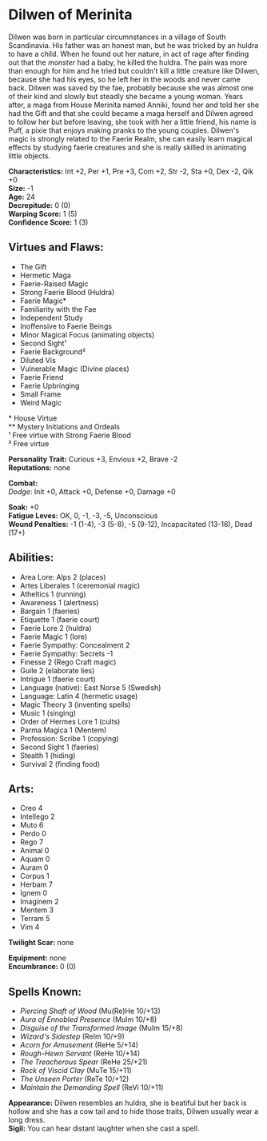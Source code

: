 # Dilwen of Merinita

Dilwen was born in particular circumnstances in a village of South Scandinavia. His father was an honest man, but he was tricked by an huldra to have a child. When he  found out her nature, in act of rage after finding out that the *monster* had a baby, he killed the huldra. The pain was more than enough for him and he tried but couldn't kill a little creature like Dilwen, because she had his eyes, so he left her in the woods and never came back. Dilwen was saved by the fae, probably because she was almost one of their kind and slowly but steadly she became a young woman. Years after, a maga from House Merinita named Anniki, found her and told her she had the Gift and that she could became a maga herself and Dilwen agreed to follow her but before leaving, she took with her a little friend, his name is Puff, a pixie that enjoys making pranks to the young couples. Dilwen's magic is strongly related to the Faerie Realm, she can easily learn magical effects by studying faerie creatures and she is really skilled in animating little objects.

**Characteristics:** Int +2, Per +1, Pre +3, Com +2, Str -2, Sta +0, Dex -2, Qik +0  
**Size:** -1  
**Age:** 24  
**Decrepitude:** 0 (0)  
**Warping Score:** 1 (5)  
**Confidence Score:** 1 (3)

## Virtues and Flaws:

- The Gift
- Hermetic Maga
- Faerie-Raised Magic
- Strong Faerie Blood (Huldra)
- Faerie Magic*
- Familiarity with the Fae
- Independent Study
- Inoffensive to Faerie Beings
- Minor Magical Focus (animating objects)
- Second Sight¹
- Faerie Background²
- Diluted Vis
- Vulnerable Magic (Divine places)
- Faerie Friend
- Faerie Upbringing
- Small Frame
- Weird Magic

\* House Virtue  
** Mystery Initiations and Ordeals  
¹ Free virtue with Strong Faerie Blood  
² Free virtue

**Personality Trait:** Curious +3, Envious +2, Brave -2  
**Reputations:** none

**Combat:**  
*Dodge*: Init +0, Attack +0, Defense +0, Damage +0                                                                                                    

**Soak:** +0  
**Fatigue Leves:** OK, 0, -1, -3, -5, Unconscious  
**Wound Penalties:** -1 (1-4), -3 (5-8), -5 (9-12), Incapacitated (13-16), Dead (17+)

## Abilities:

+ Area Lore: Alps 2 (places)
+ Artes Liberales 1 (ceremonial magic)
+ Atheltics 1 (running)
+ Awareness 1 (alertness)
+ Bargain 1 (faeries)
+ Etiquette 1 (faerie court)
+ Faerie Lore 2 (huldra)
+ Faerie Magic 1 (lore)
+ Faerie Sympathy: Concealment 2
+ Faerie Sympathy: Secrets -1
+ Finesse 2 (Rego Craft magic)
+ Guile 2 (elaborate lies)
+ Intrigue 1 (faerie court)
+ Language (native): East Norse 5 (Swedish)
+ Language: Latin 4 (hermetic usage)
+ Magic Theory 3 (inventing spells)
+ Music 1 (singing)
+ Order of Hermes Lore 1 (cults)
+ Parma Magica 1 (Mentem)
+ Profession: Scribe 1 (copying)
+ Second Sight 1 (faeries)
+ Stealth 1 (hiding)
+ Survival 2 (finding food)

## Arts:

+ Creo 4
+ Intellego 2
+ Muto 6
+ Perdo 0
+ Rego 7
+ Animal 0
+ Aquam 0
+ Auram 0
+ Corpus 1
+ Herbam 7
+ Ignem 0
+ Imaginem 2
+ Mentem 3
+ Terram 5
+ Vim 4

**Twilight Scar:** none  

**Equipment:** none  
**Encumbrance:** 0 (0)

## Spells Known:

+ *Piercing Shaft of Wood* (Mu(Re)He 10/+13)
+ *Aura of Ennobled Presence* (MuIm 10/+8)
+ *Disguise of the Transformed Image* (MuIm 15/+8)
+ *Wizard's Sidestep* (ReIm 10/+9)
+ *Acorn for Amusement* (ReHe 5/+14)
+ *Rough-Hewn Servant* (ReHe 10/+14)
+ *The Treacherous Spear* (ReHe 25/+21)
+ *Rock of Viscid Clay* (MuTe 15/+11)
+ *The Unseen Porter* (ReTe 10/+12)
+ *Maintain the Demanding Spell* (ReVi 10/+11)

**Appearance:** Dilwen resembles an huldra, she is beatiful but her back is hollow and she has a cow tail and to hide those traits, Dilwen usually wear a long dress.  
**Sigil:** You can hear distant laughter when she cast a spell.  
